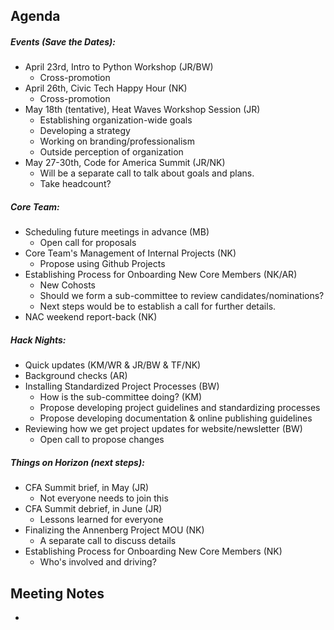 ## Agenda

##### Events (Save the Dates):
* April 23rd, Intro to Python Workshop (JR/BW)
  * Cross-promotion
* April 26th, Civic Tech Happy Hour (NK)
  * Cross-promotion
* May 18th (tentative), Heat Waves Workshop Session (JR)
  * Establishing organization-wide goals
  * Developing a strategy
  * Working on branding/professionalism
  * Outside perception of organization
* May 27-30th, Code for America Summit (JR/NK)
  * Will be a separate call to talk about goals and plans. 
  * Take headcount?

##### Core Team:
* Scheduling future meetings in advance (MB)
  * Open call for proposals
* Core Team's Management of Internal Projects (NK)
  * Propose using Github Projects
* Establishing Process for Onboarding New Core Members (NK/AR)
  * New Cohosts
  * Should we form a sub-committee to review candidates/nominations?
  * Next steps would be to establish a call for further details.
* NAC weekend report-back (NK)

##### Hack Nights:
* Quick updates (KM/WR & JR/BW & TF/NK)
* Background checks (AR)
* Installing Standardized Project Processes (BW)
  * How is the sub-committee doing? (KM)
  * Propose developing project guidelines and standardizing processes
  * Propose developing documentation & online publishing guidelines 
* Reviewing how we get project updates for website/newsletter (BW)
  * Open call to propose changes
    
##### Things on Horizon (next steps):
* CFA Summit brief, in May (JR)
  * Not everyone needs to join this
* CFA Summit debrief, in June (JR)
  * Lessons learned for everyone
* Finalizing the Annenberg Project MOU (NK)
  * A separate call to discuss details
* Establishing Process for Onboarding New Core Members (NK)
  * Who's involved and driving?

## Meeting Notes
* 
